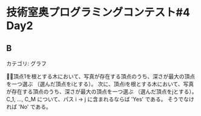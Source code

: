 # 技術室奥プログラミングコンテスト#4 Day2

## B
カテゴリ: グラフ

頂点1を根とする木において、写真が存在する頂点のうち、深さが最大の頂点を一つ選ぶ
（選んだ頂点をiとする）。
次に、頂点iを根とする木において、写真が存在する頂点のうち、深さが最大の頂点を一つ選ぶ
（選んだ頂点をjとする）。
C_1, ..., C_M について、パス i -> j に含まれるならば 'Yes' である。
そうでなければ 'No' である。

